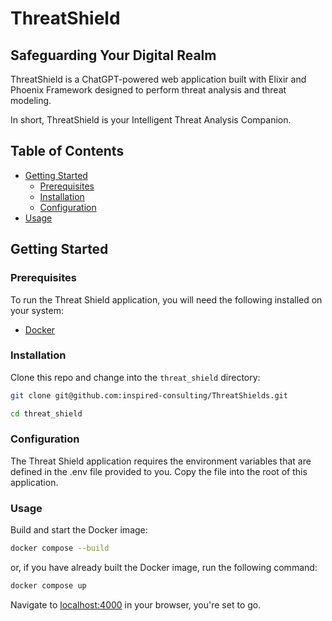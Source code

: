 # ThreatShield

## Safeguarding Your Digital Realm

ThreatShield is a ChatGPT-powered web application built with Elixir and Phoenix Framework designed to perform threat analysis and threat modeling.

In short, ThreatShield is your Intelligent Threat Analysis Companion.

## Table of Contents

- [Getting Started](#getting-started)
  - [Prerequisites](#prerequisites)
  - [Installation](#installation)
  - [Configuration](#configuration)
- [Usage](#usage)

## Getting Started

### Prerequisites

To run the Threat Shield application, you will need the following installed on your system:

- [Docker](https://www.docker.com/get-started)

### Installation

Clone this repo and change into the `threat_shield` directory:

```bash
git clone git@github.com:inspired-consulting/ThreatShields.git

cd threat_shield
```

### Configuration

The Threat Shield application requires the environment variables that are defined in the .env file provided to you. Copy the file into the root of this application.

### Usage

Build and start the Docker image:

```bash
docker compose --build
```

or, if you have already built the Docker image, run the following command:

```bash
docker compose up
```

Navigate to [localhost:4000](http://localhost:4000) in your browser, you're set to go.
